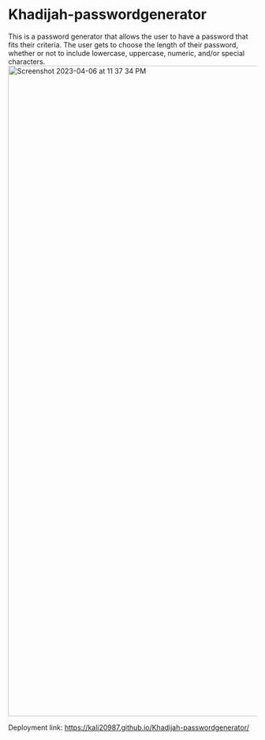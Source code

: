 # Khadijah-passwordgenerator
This is a password generator that allows the user to have a password that fits their criteria. The user gets to choose the length of their password, whether or not to include lowercase, uppercase, numeric, and/or special characters.
<img width="1318" alt="Screenshot 2023-04-06 at 11 37 34 PM" src="https://user-images.githubusercontent.com/128011155/230537195-6485c37f-8b1f-4c36-83b2-cfae6b58e23c.png">

Deployment link: https://kali20987.github.io/Khadijah-passwordgenerator/ 
